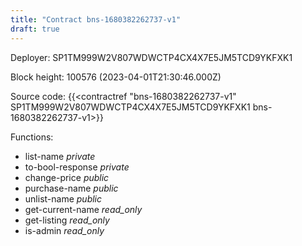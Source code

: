 ```yaml
---
title: "Contract bns-1680382262737-v1"
draft: true
---
```

Deployer: SP1TM999W2V807WDWCTP4CX4X7E5JM5TCD9YKFXK1


 



Block height: 100576 (2023-04-01T21:30:46.000Z)

Source code: {{<contractref "bns-1680382262737-v1" SP1TM999W2V807WDWCTP4CX4X7E5JM5TCD9YKFXK1 bns-1680382262737-v1>}}

Functions:

* list-name _private_
* to-bool-response _private_
* change-price _public_
* purchase-name _public_
* unlist-name _public_
* get-current-name _read_only_
* get-listing _read_only_
* is-admin _read_only_
